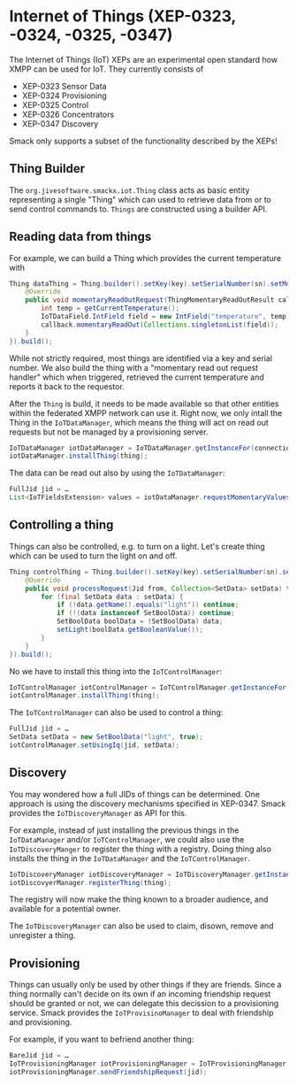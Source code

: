 Internet of Things (XEP-0323, -0324, -0325, -0347)
==================================================

The Internet of Things (IoT) XEPs are an experimental open standard how XMPP can be used for IoT. They currently consists of
- XEP-0323 Sensor Data
- XEP-0324 Provisioning
- XEP-0325 Control
- XEP-0326 Concentrators
- XEP-0347 Discovery

Smack only supports a subset of the functionality described by the XEPs!

Thing Builder
-------------

The `org.jivesoftware.smackx.iot.Thing` class acts as basic entity representing a single "Thing" which can used to retrieve data from or to send control commands to. `Things` are constructed using a builder API.


Reading data from things
------------------------

For example, we can build a Thing which provides the current temperature with

```java
Thing dataThing = Thing.builder().setKey(key).setSerialNumber(sn).setMomentaryReadOutRequestHandler(new ThingMomentaryReadOutRequest() {
    @Override
    public void momentaryReadOutRequest(ThingMomentaryReadOutResult callback) {
        int temp = getCurrentTemperature();
        IoTDataField.IntField field = new IntField("temperature", temp);
        callback.momentaryReadOut(Collections.singletonList(field));
    }
}).build();
```

While not strictly required, most things are identified via a key and serial number. We also build the thing with a "momentary read out request handler" which when triggered, retrieved the current temperature and reports it back to the requestor.

After the `Thing` is build, it needs to be made available so that other entities within the federated XMPP network can use it. Right now, we only intall the Thing in the `IoTDataManager`, which means the thing will act on read out requests but not be managed by a provisioning server.

```java
IoTDataManager iotDataManager = IoTDataManager.getInstanceFor(connection);
iotDataManager.installThing(thing);
```

The data can be read out also by using the `IoTDataManager`:

```java
FullJid jid = …
List<IoTFieldsExtension> values = iotDataManager.requestMomentaryValuesReadOut(jid);
```

Controlling a thing
-------------------

Things can also be controlled, e.g. to turn on a light. Let's create thing which can be used to turn the light on and off.

```java
Thing controlThing = Thing.builder().setKey(key).setSerialNumber(sn).setControlRequestHandler(new ThingControlRequest() {
    @Override
    public void processRequest(Jid from, Collection<SetData> setData) throws XMPPErrorException {
        for (final SetData data : setData) {
            if (!data.getName().equals("light")) continue;
            if (!(data instanceof SetBoolData)) continue;
            SetBoolData boolData = (SetBoolData) data;
            setLight(boolData.getBooleanValue());
        }
    }
}).build();
```

No we have to install this thing into the `IoTControlManager`:

```java
IoTControlManager iotControlManager = IoTControlManager.getInstanceFor(connection);
iotControlManager.installThing(thing);
```

The `IoTControlManager` can also be used to control a thing:

```java
FullJid jid = …
SetData setData = new SetBoolData("light", true);
iotControlManager.setUsingIq(jid, setData);
```

Discovery
---------

You may wondered how a full JIDs of things can be determined. One approach is using the discovery mechanisms specified in XEP-0347. Smack provides the `IoTDiscoveryManager` as API for this.

For example, instead of just installing the previous things in the `IoTDataManager` and/or `IoTControlManager`, we could also use the `IoTDiscoveryManger` to register the thing with a registry. Doing thing also installs the thing in the `IoTDataManager` and the `IoTControlManager`.

```java
IoTDiscoveryManager iotDiscoveryManager = IoTDiscoveryManager.getInstanceFor(connection);
iotDiscovyerManager.registerThing(thing);
```

The registry will now make the thing known to a broader audience, and available for a potential owner.

The `IoTDiscoveryManager` can also be used to claim, disown, remove and unregister a thing.

Provisioning
------------

Things can usually only be used by other things if they are friends. Since a thing normally can't decide on its own if an incoming friendship request should be granted or not, we can delegate this decission to a provisioning service. Smack provides the `IoTProvisinoManager` to deal with friendship and provisioning.

For example, if you want to befriend another thing:

```java
BareJid jid = …
IoTProvisioningManager iotProvisioningManager = IoTProvisioningManager.getInstanceFor(connection);
iotProvisioningManager.sendFriendshipRequest(jid);
```
